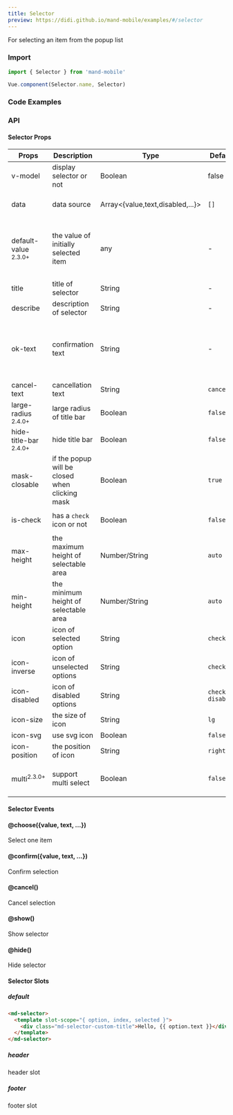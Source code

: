 ```yaml
---
title: Selector
preview: https://didi.github.io/mand-mobile/examples/#/selector
---
```


For selecting an item from the popup list

### Import

```javascript
import { Selector } from 'mand-mobile'

Vue.component(Selector.name, Selector)
```

### Code Examples

<!-- DEMO -->

### API

#### Selector Props
|Props | Description | Type | Default | Note|
|----|-----|------|------|------|
|v-model|display selector or not|Boolean|false|-|
|data|data source|Array<{value,text,disabled,...}>|`[]`|`text` can be a `html` fragment|
|default-value <sup class="version-after">2.3.0+</sup>|the value of initially selected item|any|-|when `multi` is `true`, `default-value` should be `array`|
|title|title of selector|String|-|-|
|describe|description of selector|String|-|-|
|ok-text|confirmation text|String|-|if empty, it will be `confirmed mode`, that is, click to select directly|
|cancel-text|cancellation text|String|`cancel`|-|
|large-radius <sup class="version-after">2.4.0+</sup>|large radius of title bar|Boolean|`false`|-|
|hide-title-bar <sup class="version-after">2.4.0+</sup>|hide title bar|Boolean|`false`|-|
|mask-closable|if the popup will be closed when clicking mask|Boolean|`true`|-|
|is-check|has a `check` icon or not|Boolean|`false`|only for `confirmed mode`|
|max-height|the maximum height of selectable area|Number/String|`auto`|-|
|min-height|the minimum height of selectable area|Number/String|`auto`|-|
|icon|icon of selected option|String|`checked`|-|
|icon-inverse|icon of unselected options|String|`check`|-|
|icon-disabled|icon of disabled options|String|`check-disabled`|-|
|icon-size|the size of icon|String|`lg`|-|
|icon-svg|use svg icon|Boolean|`false`|-|
|icon-position|the position of icon|String|`right`|`left`, `right`|
|multi<sup class="version-after">2.3.0+</sup>|support multi select|Boolean|`false`|`multi` must be with `ok-text` prop|


#### Selector Events

#### @choose({value, text, ...})
Select one item

#### @confirm({value, text, ...})
Confirm selection

#### @cancel()
Cancel selection

#### @show()
Show selector

#### @hide()
Hide selector

#### Selector Slots

##### default

```html
<md-selector>
  <template slot-scope="{ option, index, selected }">
    <div class="md-selector-custom-title">Hello, {{ option.text }}</div>
  </template>
</md-selector>
```

##### header

header slot     

##### footer

footer slot     